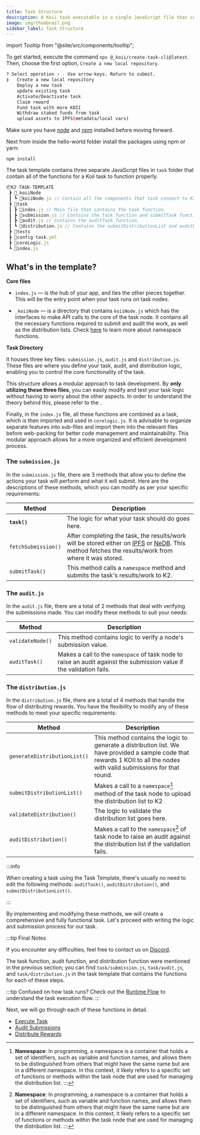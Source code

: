 ```yaml
---
title: Task Structure
description: A Koii task executable is a single JavaScript file that contains all of the functions for a Koii task to function properly.
image: img/thumbnail.png
sidebar_label: Task Structure
---
```


import Tooltip from "@site/src/components/tooltip";

To get started, execute the command `npx @_koii/create-task-cli@latest`. Then, choose the first option, `Create a new local repository`.

```bash
? Select operation › - Use arrow-keys. Return to submit.
❯   Create a new local repository
    Deploy a new task
    update existing task
    Activate/Deactivate task
    Claim reward
    Fund task with more KOII
    Withdraw staked funds from task
    upload assets to IPFS(metadata/local vars)
```

Make sure you have [node](https://nodejs.org/en/) and [npm](https://docs.npmjs.com/cli/v8/commands/npm-install/) installed before moving forward.

Next from inside the hello-world folder install the packages using npm or yarn:

```
npm install
```
The task template contains three separate JavaScript files in `task` folder that contain all of the functions for a Koii task to function properly.


```javascript
📦K2-TASK-TEMPLATE
 ┣ 📂_koiiNode
 ┃ ┗ 📜koiiNode.js // Contain all the components that task connect to K2.
 ┣ 📂task
 ┃ ┣ 📜index.js // Main file that contains the task function.
 ┃ ┣ 📜submission.js // Contains the task function and submitTask function.
 ┃ ┣ 📜audit.js // Contains the auditTask function.
 ┃ ┗ 📜distribution.js // Contains the submitDistributionList and auditDistribution function.
 ┣ 📂tests
 ┣ 📜config-task.yml
 ┣ 📜coreLogic.js
 ┗ 📜index.js

 ```
## What's in the template?

**Core files**

- `index.js` — is the hub of your app, and ties the other pieces together. This will be the entry point when your task runs on task nodes.

- `_koiiNode` — is a directory that contains `koiiNode.js` which has the interfaces to make API calls to the core of the task node. It contains all the necessary functions required to submit and audit the work, as well as the distribution lists. Check [here](/develop/write-a-koii-task/task-development-kit-tdk/using-the-task-namespace/the-namespace-object) to learn more about namespace functions.

**Task Directory**

It houses three key files: `submission.js`, `audit.js` and `distribution.js`. These files are where you define your task, audit, and distribution logic, enabling you to control the core functionality of the task.

This structure allows a modular approach to task development. By **only utilizing these three files**, you can easily modify and test your task logic without having to worry about the other aspects. In order to understand the theory behind this, please refer to the <Tooltip text="Runtime Flow"/>.

Finally, in the `index.js` file, all these functions are combined as a task, which is then imported and used in `corelogic.js`. It is advisable to organize separate features into sub-files and import them into the relevant files before web-packing for better code management and maintainability. This modular approach allows for a more organized and efficient development process.

### The `submission.js`

In the `submission.js` file, there are 3 methods that allow you to define the actions your task will perform and what it will submit. Here are the descriptions of these methods, which you can modify as per your specific requirements:

| Method              | Description                                                                                                                                                                                        |
| ------------------- | -------------------------------------------------------------------------------------------------------------------------------------------------------------------------------------------------- |
| **`task()`**        | The logic for what your task should do goes here.                                                                                                                                                  |
| `fetchSubmission()` | After completing the task, the results/work will be stored either on [IPFS](https://ipfs.tech/) or [NeDB](https://dbdb.io/db/nedb). This method fetches the results/work from where it was stored. |
| `submitTask()`      | This method calls a `namespace` method and submits the task's results/work to K2.                                                                                                                  |


### The `audit.js`

In the `audit.js` file, there are a total of 2 methods that deal with verifying the submissions made. You can modify these methods to suit your needs:

| Method           | Description                                                                                                          |
| ---------------- | -------------------------------------------------------------------------------------------------------------------- |
| `validateNode()` | This method contains logic to verify a node's submission value.                                                      |
| `auditTask()`    | Makes a call to the `namespace` of task node to raise an audit against the submission value if the validation fails. |

### The `distribution.js`

In the `distribution.js` file, there are a total of 4 methods that handle the flow of distributing rewards. You have the flexibility to modify any of these methods to meet your specific requirements:

| Method                       | Description                                                                                                                                                                                                                                                             |
| ---------------------------- | ----------------------------------------------------------------------------------------------------------------------------------------------------------------------------------------------------------------------------------------------------------------------- |
| `generateDistributionList()` | This method contains the logic to generate a distribution list. We have provided a sample code that rewards 1 KOII to all the nodes with valid submissions for that round. |
| `submitDistributionList()`   | Makes a call to a `namespace`[^1] method of the task node to upload the distribution list to K2                                                                                                                                                                         |
| `validateDistribution()`     | The logic to validate the distribution list goes here.                                                                                                                                                                                                                  |
| `auditDistribution()`        | Makes a call to the `namespace`[^1] of task node to raise an audit against the distribution list if the validation fails.                                                                                                                                               |

:::info

When creating a task using the Task Template, there's usually no need to edit the following methods: `auditTask()`, `auditDistribution()`, and `submitDistributionList()`.

:::

By implementing and modifying these methods, we will create a comprehensive and fully functional task. Let's proceed with writing the logic and submission process for our task.

:::tip Final Notes

If you encounter any difficulties, feel free to contact us on [Discord](https://discord.com/invite/koii-network).

[^1]: **Namespace**: In programming, a namespace is a container that holds a set of identifiers, such as variable and function names, and allows them to be distinguished from others that might have the same name but are in a different namespace. In this context, it likely refers to a specific set of functions or methods within the task node that are used for managing the distribution list.
:::



The task function, audit function, and distribution function were mentioned in the previous section; you can find `task/submission.js`, `task/audit.js`, and `task/distribution.js` in the task template that contains the functions for each of these steps.

:::tip
Confused on how task runs? Check out the [Runtime Flow](/concepts/what-are-tasks/what-are-tasks/gradual-consensus) to understand the task execution flow.
:::

Next, we will go through each of these functions in detail.
- [Execute Task](/develop/write-a-koii-task/task-development-guide/template-structure/execute-task)
- [Audit Submissions](/develop/write-a-koii-task/task-development-guide/task-structure/audit-submissions)
- [Distribute Rewards](/develop/write-a-koii-task/task-development-guide/task-structure/distribute-rewardscan)
